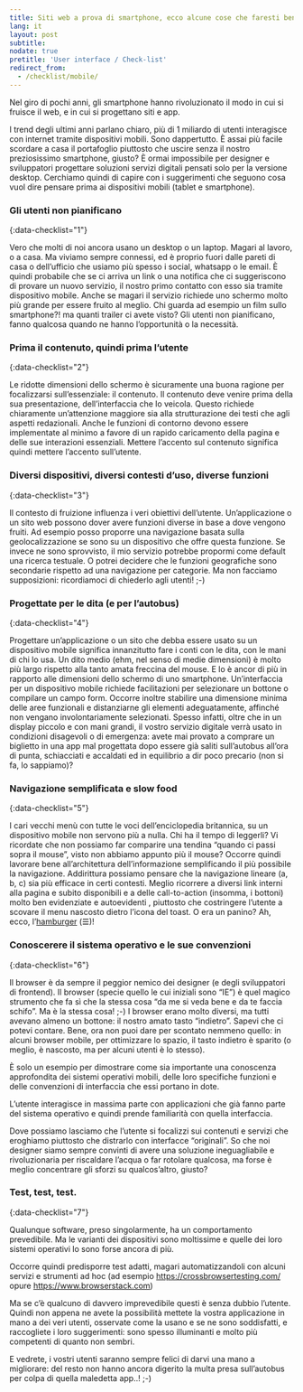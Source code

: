 ```yaml
---
title: Siti web a prova di smartphone, ecco alcune cose che faresti bene a non dimenticare
lang: it
layout: post
subtitle:
nodate: true
pretitle: 'User interface / Check-list'
redirect_from:
  - /checklist/mobile/
---
```



Nel giro di pochi anni, gli smartphone hanno rivoluzionato il modo in cui si fruisce il web, e in cui si progettano siti e app.

I trend degli ultimi anni parlano chiaro, più di 1 miliardo di utenti interagisce con internet tramite dispositivi mobili. Sono dappertutto. È assai più facile scordare a casa il portafoglio piuttosto che uscire senza il nostro preziosissimo smartphone, giusto? È ormai impossibile per designer e sviluppatori progettare soluzioni servizi digitali pensati solo per la versione desktop. Cerchiamo quindi di capire con i suggerimenti che seguono cosa vuol dire pensare prima ai dispositivi mobili (tablet e smartphone).

### Gli utenti non pianificano
{:data-checklist="1"}

Vero che molti di noi ancora usano un desktop o un laptop. Magari al lavoro, o a casa. Ma viviamo sempre connessi, ed è proprio fuori dalle pareti di casa o dell’ufficio che usiamo più spesso i social, whatsapp o le email. È quindi probabile che se ci arriva un link o una notifica che ci suggeriscono di provare un nuovo servizio, il nostro primo contatto con esso sia tramite dispositivo mobile. Anche se magari il servizio richiede uno schermo molto più grande per essere fruito al meglio. Chi guarda ad esempio un film sullo smartphone?! ma quanti trailer ci avete visto? Gli utenti non pianificano, fanno qualcosa quando ne hanno l’opportunità o la necessità.

### Prima il contenuto, quindi prima l’utente
{:data-checklist="2"}

Le ridotte dimensioni dello schermo è sicuramente una buona ragione per focalizzarsi sull’essenziale: il contenuto.
Il contenuto deve venire prima della sua presentazione, dell’interfaccia che lo veicola.
Questo richiede chiaramente un’attenzione maggiore sia alla strutturazione dei testi che agli aspetti redazionali.
Anche le funzioni di contorno devono essere implementate al minimo a favore di un rapido caricamento della pagina e delle sue interazioni essenziali.
Mettere l’accento sul contenuto significa quindi mettere l’accento sull’utente.

### Diversi dispositivi, diversi contesti d’uso, diverse funzioni
{:data-checklist="3"}

Il contesto di fruizione influenza i veri obiettivi dell’utente. Un’applicazione o un sito web possono dover avere funzioni diverse in base a dove vengono fruiti. Ad esempio posso proporre una navigazione basata sulla geolocalizzazione se sono su un dispositivo che offre questa funzione. Se invece ne sono sprovvisto, il mio servizio potrebbe propormi come default una ricerca testuale.  O potrei decidere che le funzioni geografiche sono secondarie rispetto ad una navigazione per categorie.
Ma non facciamo supposizioni: ricordiamoci di chiederlo agli utenti! ;-)

### Progettate per le dita (e per l’autobus)
{:data-checklist="4"}

Progettare un’applicazione o un sito che debba essere usato su un dispositivo mobile significa innanzitutto fare i conti con le dita, con le mani di chi lo usa. Un dito medio (ehm, nel senso di medie dimensioni) è molto più largo rispetto alla tanto amata freccina del mouse. E lo è ancor di più in rapporto alle dimensioni dello schermo di uno smartphone.
Un’interfaccia per un dispositivo mobile richiede facilitazioni per selezionare un bottone o compilare un campo form. Occorre inoltre stabilire una dimensione minima delle aree funzionali e distanziarne gli elementi adeguatamente, affinché non vengano involontariamente selezionati. Spesso infatti, oltre che in un display piccolo e con mani grandi, il vostro servizio digitale verrà usato in condizioni disagevoli o di emergenza: avete mai provato a comprare un biglietto in una app mal progettata dopo essere già saliti sull’autobus all’ora di punta, schiacciati e accaldati ed in equilibrio a dir poco precario (non si fa, lo sappiamo)?


### Navigazione semplificata e slow food
{:data-checklist="5"}

I cari vecchi menù con tutte le voci dell’enciclopedia britannica, su un dispositivo mobile non servono più a nulla. Chi ha il tempo di leggerli? Vi ricordate che non possiamo far comparire una tendina “quando ci passi sopra il mouse”, visto non abbiamo appunto più il mouse?
Occorre quindi lavorare bene all’architettura dell’informazione semplificando il più possibile la navigazione. Addirittura possiamo pensare che la navigazione lineare (a, b, c)  sia più efficace in certi contesti. Meglio ricorrere a diversi link interni alla pagina e subito disponibili e a delle call-to-action (insomma, i bottoni) molto ben evidenziate e autoevidenti , piuttosto che costringere l’utente a scovare il menu nascosto dietro l’icona del toast. O era un panino? Ah, ecco, l’[hamburger](https://en.wikipedia.org/wiki/Hamburger_button) (☰)!

### Conoscerere il sistema operativo e le sue convenzioni
{:data-checklist="6"}

Il browser è da sempre il peggior nemico dei designer (e degli sviluppatori di frontend). Il browser (specie quello le cui iniziali sono “IE”) è quel magico strumento che fa sì che la stessa cosa “da me si veda bene e da te faccia schifo”. Ma è la stessa cosa! ;-)
I browser erano molto diversi, ma tutti avevano almeno un bottone: il nostro amato tasto “indietro”. Sapevi che ci potevi contare.
Bene, ora non puoi dare per scontato nemmeno quello: in alcuni browser mobile, per ottimizzare lo spazio, il tasto indietro è sparito (o meglio, è nascosto, ma per alcuni utenti è lo stesso).

È solo un esempio per dimostrare come sia importante una conoscenza approfondita dei sistemi operativi mobili, delle loro specifiche funzioni e delle convenzioni di interfaccia che essi portano in dote.

L’utente interagisce in massima parte con applicazioni che già fanno parte del sistema operativo e quindi prende familiarità con quella interfaccia.

Dove possiamo lasciamo che l’utente si focalizzi sui contenuti e servizi che eroghiamo piuttosto che distrarlo con interfacce “originali”.
So che noi designer siamo sempre convinti di avere una soluzione ineguagliabile e rivoluzionaria per riscaldare l’acqua o far rotolare qualcosa, ma forse è meglio concentrare gli sforzi su qualcos’altro, giusto?

### Test, test, test.
{:data-checklist="7"}

Qualunque software, preso singolarmente, ha un comportamento prevedibile. Ma le varianti dei dispositivi sono moltissime e quelle dei loro sistemi operativi lo sono forse ancora di più.

Occorre quindi predisporre test adatti, magari automatizzandoli con alcuni servizi e strumenti ad hoc (ad esempio https://crossbrowsertesting.com/ opure https://www.browserstack.com)

Ma se c’è qualcuno di davvero imprevedibile questi è senza dubbio l’utente. Quindi non appena ne avete la possibilità mettete la vostra applicazione in mano a dei veri utenti, osservate come la usano e se ne sono soddisfatti, e raccogliete i loro suggerimenti: sono spesso illuminanti e molto più competenti di quanto non sembri.

E vedrete, i vostri utenti saranno sempre felici di darvi una mano a migliorare: del resto non hanno ancora digerito la multa presa sull’autobus per colpa di quella maledetta app..! ;-)
